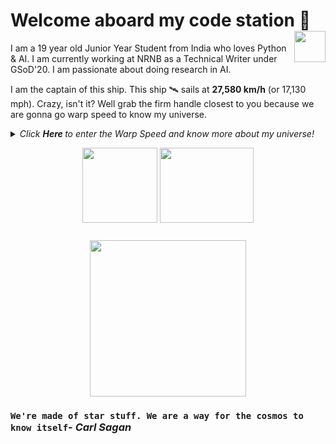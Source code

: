 # Welcome aboard my code station <img align="right" src="https://media.giphy.com/media/LmNwrBhejkK9EFP504/giphy.gif" width="50" height="50" />🚀

I am a 19 year old Junior Year Student from India who loves Python & AI. I am currently working at NRNB as a Technical Writer under GSoD'20. I am passionate about doing research in AI.

I am the captain of this ship. This ship 🛰️ sails at __27,580 km/h__ (or 17,130 mph). Crazy, isn't it? Well grab the firm handle closest to you because we are gonna go warp speed to know my universe.
  
<details>
  <summary><i> Click <b> Here </b> to enter the Warp Speed and know more about my universe! </i>
<p align="center">  
  <img align="middle" src="https://media.giphy.com/media/26uf9QPzzlKPvQG5O/giphy.gif" width="120" height="120" />
  <img align="middle" src="https://media.giphy.com/media/USt6UttIL6e8hsK5Q7/giphy.gif" width="150" height="120" /> 
</p> </summary>  




<p align="center">
  <img align="right" src="https://media.giphy.com/media/j2NDJZct5aXPzQItQ9/giphy.gif" width="300" height="300" />
</p>

- 🌌 I’m currently working at [NRNB](https://nrnb.org/) as a Technical Writer
- 🔭 I’m currently learning __Artifical Intelligence__
- 👯 I’m looking to collaborate on any projects related to (but not limited to) AI, Computer Vision, applications of Deep Learning
- ✨ Pronouns: He/him
- 🛸 Fun fact: MSFT learn student ambassador and IBM ZAmbassador 
- 🎼 Hobbies: Cooking & contributing to Open Source
![PRUBHTEJ's github stats](https://github-readme-stats.vercel.app/api?username=PRUBHTEJ&show_icons=true&hide_border=true)

We have sped and warped through my universe. Want to unveil your own universe? Contact me at: <a href="https://www.linkedin.com/in/prubhtej-singh">
  <img align="right" alt="LinkedIn" width="30px" src="https://cdn.jsdelivr.net/npm/simple-icons@3.1.0/icons/linkedin.svg" />
</a>
<a href="https://www.twitter.com/prubhtej">
  <img align="right" alt="Twitter" width="30px" src="https://cdn.jsdelivr.net/npm/simple-icons@3.1.0/icons/twitter.svg" />
</a>
<a href="mailto:prubhtejwadhwa@gmail.com">
  <img align="right" alt="Gmail" width="30px" src="https://cdn.jsdelivr.net/npm/simple-icons@3.1.0/icons/gmail.svg" />
</a>
</details>

<p align="center">
<img align="middle" src="https://media.giphy.com/media/26AHqZycSplGWWPAI/giphy.gif" width="250" height="250" />
</p>

### `We're made of star stuff. We are a way for the cosmos to know itself`- _Carl Sagan_
